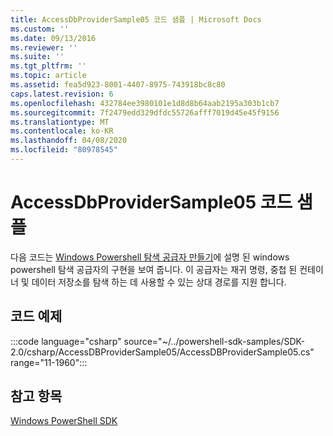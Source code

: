 ```yaml
---
title: AccessDbProviderSample05 코드 샘플 | Microsoft Docs
ms.custom: ''
ms.date: 09/13/2016
ms.reviewer: ''
ms.suite: ''
ms.tgt_pltfrm: ''
ms.topic: article
ms.assetid: fea5d923-8001-4407-8975-743918bc8c80
caps.latest.revision: 6
ms.openlocfilehash: 432784ee3980101e1d8d8b64aab2195a303b1cb7
ms.sourcegitcommit: 7f2479edd329dfdc55726afff7019d45e45f9156
ms.translationtype: MT
ms.contentlocale: ko-KR
ms.lasthandoff: 04/08/2020
ms.locfileid: "80978545"
---
```

# <a name="accessdbprovidersample05-code-sample"></a>AccessDbProviderSample05 코드 샘플

다음 코드는 [Windows Powershell 탐색 공급자 만들기](./creating-a-windows-powershell-navigation-provider.md)에 설명 된 windows powershell 탐색 공급자의 구현을 보여 줍니다.
이 공급자는 재귀 명령, 중첩 된 컨테이너 및 데이터 저장소를 탐색 하는 데 사용할 수 있는 상대 경로를 지원 합니다.

## <a name="code-sample"></a>코드 예제

:::code language="csharp" source="~/../powershell-sdk-samples/SDK-2.0/csharp/AccessDBProviderSample05/AccessDBProviderSample05.cs" range="11-1960":::

## <a name="see-also"></a>참고 항목

[Windows PowerShell SDK](../windows-powershell-reference.md)
